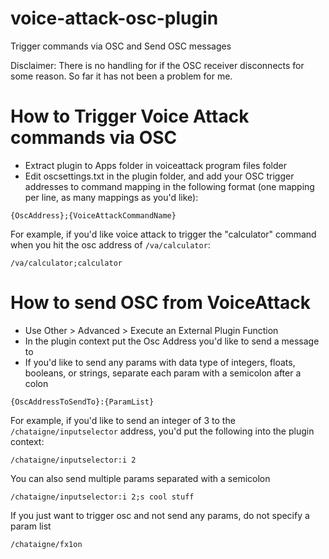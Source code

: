 # voice-attack-osc-plugin
Trigger commands via OSC and Send OSC messages

Disclaimer: There is no handling for if the OSC receiver disconnects for some reason. So far it has not been a problem for me.

# How to Trigger Voice Attack commands via OSC
- Extract plugin to Apps folder in voiceattack program files folder
- Edit oscsettings.txt in the plugin folder, and add your OSC trigger addresses to command mapping in the following format (one mapping per line, as many mappings as you'd like):

`{OscAddress};{VoiceAttackCommandName}`

For example, if you'd like voice attack to trigger the "calculator" command when you hit the osc address of `/va/calculator`:

`/va/calculator;calculator`

# How to send OSC from VoiceAttack
- Use Other > Advanced > Execute an External Plugin Function
- In the plugin context put the Osc Address you'd like to send a message to
- If you'd like to send any params with data type of integers, floats, booleans, or strings, separate each param with a semicolon after a colon

`{OscAddressToSendTo}:{ParamList}`

For example, if you'd like to send an integer of 3 to the `/chataigne/inputselector` address, you'd put the following into the plugin context:

`/chataigne/inputselector:i 2`

You can also send multiple params separated with a semicolon

`/chataigne/inputselector:i 2;s cool stuff`

If you just want to trigger osc and not send any params, do not specify a param list

`/chataigne/fx1on`
